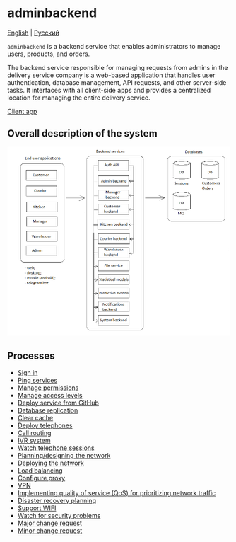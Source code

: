 # adminbackend 

[English](adminbackend.md) | [Русский](adminbackend.ru.md)

`adminbackend` is a backend service that enables administrators to manage users, products, and orders.

The backend service responsible for managing requests from admins in the delivery service company is a web-based application that handles user authentication, database management, API requests, and other server-side tasks. 
It interfaces with all client-side apps and provides a centralized location for managing the entire delivery service.

[Client app](../frontend/adminclient.md)

## Overall description of the system 

![system_overall](../img/system_overall.png)

## Processes 

- [Sign in](../processes/auth/signin.md)
- [Ping services](../processes/admin/pingservices.md)
- [Manage permissions](../processes/admin/managepermissions.md)
- [Manage access levels](../processes/admin/manageaccesslevels.md)
- [Deploy service from GitHub](../processes/admin/deployservice.md)
- [Database replication](../processes/admin/dbreplication.md)
- [Clear cache](../processes/admin/clearcache.md)
- [Deploy telephones](../processes/admin/deploytelephones.md)
- [Call routing](../processes/admin/callrouting.md)
- [IVR system](../processes/admin/ivrsystem.md)
- [Watch telephone sessions](../processes/admin/watchtelephonesessions.md)
- [Planning/designing the network](../processes/admin/designnetwork.md)
- [Deploying the network](../processes/admin/deploynetwork.md)
- [Load balancing](../processes/admin/loadbalancing.md)
- [Configure proxy](../processes/admin/configureproxy.md)
- [VPN](../processes/admin/vpn.md)
- [Implementing quality of service (QoS) for prioritizing network traffic](../processes/admin/qos.md)
- [Disaster recovery planning](../processes/admin/disasterrecoveryplanning.md)
- [Support WIFI](../processes/techsupport/supportwifi.md)
- [Watch for security problems](../processes/admin/watchnetworkproblems.md)
- [Major change request](../processes/admin/majorchangerequest.md)
- [Minor change request](../processes/admin/minorchangerequest.md)

